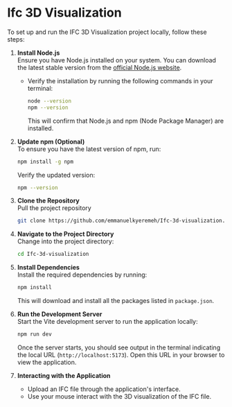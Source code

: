 # Ifc 3D Visualization
To set up and run the IFC 3D Visualization project locally, follow these steps:

1. **Install Node.js**  
   Ensure you have Node.js installed on your system. You can download the latest stable version from the [official Node.js website](https://nodejs.org/).  
   - Verify the installation by running the following commands in your terminal:
     ```bash
     node --version
     npm --version
     ```
     This will confirm that Node.js and npm (Node Package Manager) are installed.

2. **Update npm (Optional)**  
   To ensure you have the latest version of npm, run:
     ```bash
     npm install -g npm
     ```
     Verify the updated version:
     ```bash
     npm --version
     ```

3. **Clone the Repository**  
   Pull the project repository
     ```bash
     git clone https://github.com/emmanuelkyeremeh/Ifc-3d-visualization.git
     ```

4. **Navigate to the Project Directory**  
   Change into the project directory:
     ```bash
     cd Ifc-3d-visualization
     ```

5. **Install Dependencies**  
   Install the required dependencies by running:
     ```bash
     npm install
     ```
     This will download and install all the packages listed in `package.json`.

6. **Run the Development Server**  
   Start the Vite development server to run the application locally:
     ```bash
     npm run dev
     ```
     Once the server starts, you should see output in the terminal indicating the local URL (`http://localhost:5173`). Open this URL in your browser to view the application.

7. **Interacting with the Application**  
   - Upload an IFC file through the application's interface.  
   - Use your mouse interact with the 3D visualization of the IFC file.
